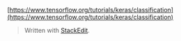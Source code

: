

[https://www.tensorflow.org/tutorials/keras/classification](https://www.tensorflow.org/tutorials/keras/classification)





> Written with [StackEdit](https://stackedit.io/).
<!--stackedit_data:
eyJoaXN0b3J5IjpbMTIxNDkwNTM5M119
-->